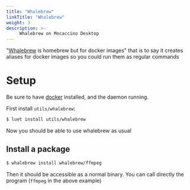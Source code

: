```yaml
---
title: "Whalebrew"
linkTitle: "Whalebrew"
weight: 3
description: >-
     Whalebrew on Mocaccino Desktop
---
```

"[Whalebrew](https://github.com/whalebrew/whalebrew) is homebrew but for docker images" that is to say it creates aliases for docker images so you could run them as regular commands
# Setup

Be sure to have [docker](/docs/desktop/docker) installed, and the daemon running.

First install `utils/whalebrew`:

```bash
$ luet install utils/whalebrew
```

Now you should be able to use whalebrew as usual

## Install a package

```bash
$ whalebrew install whalebrew/ffmpeg
```

Then it should be accessible as a normal binary. You can call directly the program (`ffmpeg` in the above example)
